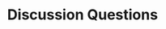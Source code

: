 ---
word: "true"

title: "Discussion Questions"

categories: ['']

tags: ['Discussion', 'Questions']

arwords: 'أسئلة مناقشة'

arexps: []

enwords: ['Discussion Questions']

enexps: []

arlexicons: 'س'

enlexicons: 'D'

authors: ['Ruqayya Roshdy']

translators: ['X']

citations: 'تطبيقات أساسية في المعالجة الآلية للغة العربية'

sources: 'مركز الملك عبدالله بن عبدالعزيز الدولي لخدمة اللغة العربية'

slug: ""
---